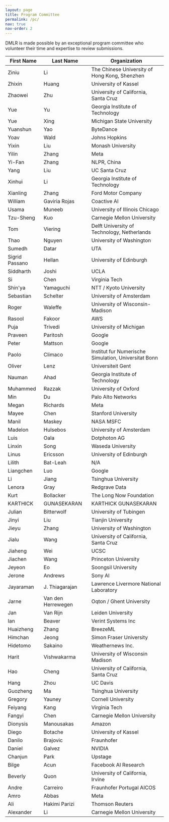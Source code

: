 ```yaml
---
layout: page
title: Program Committee
permalink: /pc/
nav: true
nav-order: 2
---
```


DMLR is made possible by an exceptional program committee who volunteer their time and expertise to review submissions.

| First Name | Last Name | Organization |
| --- | --- | --- |
| Ziniu | Li | The Chinese University of Hong Kong, Shenzhen |
| Zhixin | Huang | University of Kassel |
| Zhaowei | Zhu | University of California, Santa Cruz |
| Yue | Yu | Georgia Institute of Technology |
| Yue | Xing | Michigan State University |
| Yuanshun | Yao | ByteDance |
| Yoav | Wald | Johns Hopkins |
| Yixin | Liu | Monash University |
| Yilin | Zhang | Meta |
| Yi-Fan | Zhang | NLPR, China |
| Yang | Liu | UC Santa Cruz |
| Xinhui | Li | Georgia Institute of Technology |
| Xianling | Zhang | Ford Motor Company |
| William | Gaviria Rojas | Coactive AI |
| Usama | Muneeb | University of Illinois Chicago |
| Tzu-Sheng | Kuo | Carnegie Mellon University |
| Tom | Viering | Delft University of Technology, Netherlands |
| Thao | Nguyen | University of Washington |
| Sumedh | Datar | UTA |
| Sigrid Passano | Hellan | University of Edinburgh |
| Siddharth | Joshi | UCLA |
| Si | Chen | Virginia Tech |
| Shin'ya | Yamaguchi | NTT / Kyoto University |
| Sebastian | Schelter | University of Amsterdam |
| Roger | Waleffe | University of Wisconsin-Madison |
| Rasool | Fakoor | AWS |
| Puja | Trivedi | University of Michigan |
| Praveen | Paritosh | Google |
| Peter | Mattson | Google |
| Paolo | Climaco | Institut fur Numerische Simulation, Universitat Bonn |
| Oliver | Lenz | Universiteit Gent |
| Nauman | Ahad | Georgia Institute of Technology |
| Muhammed | Razzak | University of Oxford |
| Min | Du | Palo Alto Networks |
| Megan | Richards | Meta |
| Mayee | Chen | Stanford University |
| Manil | Maskey | NASA MSFC |
| Madelon | Hulsebos | University of Amsterdam |
| Luis | Oala | Dotphoton AG |
| Linxin | Song | Waseda University |
| Linus | Ericsson | University of Edinburgh |
| Lilith | Bat-Leah | N/A |
| Liangchen | Luo | Google |
| Li | Jiang | Tsinghua University |
| Lenora | Gray | Redgrave Data |
| Kurt | Bollacker | The Long Now Foundation |
| KARTHICK | GUNASEKARAN | KARTHICK GUNASEKARAN |
| Julian | Bitterwolf | University of Tubingen |
| Jinyi | Liu | Tianjin University |
| Jieyu | Zhang | University of Washington |
| Jialu | Wang | University of California, Santa Cruz |
| Jiaheng | Wei | UCSC |
| Jiachen | Wang | Princeton University |
| Jeyeon | Eo | Soongsil University |
| Jerone | Andrews | Sony AI |
| Jayaraman | J. Thiagarajan | Lawrence Livermore National Laboratory |
| Jarne | Van den Herrewegen | Oqton / Ghent University |
| Jan | Van Rijn | Leiden University |
| Ian | Beaver | Verint Systems Inc |
| Huaizheng | Zhang | BreezeML |
| Himchan | Jeong | Simon Fraser University |
| Hidetomo | Sakaino | Weathernews Inc. |
| Harit | Vishwakarma | University of Wisconsin Madison |
| Hao | Cheng | University of California, Santa Cruz |
| Hang | Zhou | UC Davis |
| Guozheng | Ma | Tsinghua University |
| Gregory | Yauney | Cornell University |
| Feiyang | Kang | Virginia Tech |
| Fangyi | Chen | Carnegie Mellon University |
| Dionysis | Manousakas | Amazon |
| Diego | Botache | University of Kassel |
| Danilo | Brajovic | Fraunhofer |
| Daniel | Galvez | NVIDIA |
| Chanjun | Park | Upstage |
| Bilge | Acun | Facebook AI Research |
| Beverly | Quon | University of California, Irvine |
| Andre | Carreiro | Fraunhofer Portugal AICOS |
| Amro | Abbas | Meta |
| Ali | Hakimi Parizi | Thomson Reuters |
| Alexander | Li | Carnegie Mellon University |
